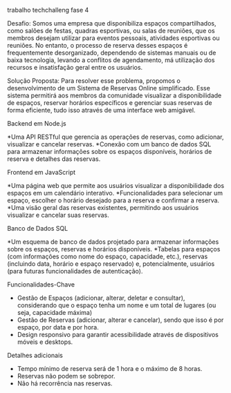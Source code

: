 trabalho techchalleng fase 4 

Desafio: 
Somos uma empresa que disponibiliza espaços compartilhados, como salões de festas, quadras esportivas, ou salas de reuniões, que os membros desejam utilizar para eventos pessoais, atividades esportivas ou reuniões. No entanto, o processo de reserva desses espaços é frequentemente desorganizado, dependendo de sistemas manuais ou de baixa tecnologia, levando a conflitos de agendamento, má utilização dos recursos e insatisfação geral entre os usuários.

Solução Proposta: 
Para resolver esse problema, propomos o desenvolvimento de um Sistema de Reservas Online simplificado. Esse sistema permitirá aos membros da comunidade visualizar a disponibilidade de espaços, reservar horários específicos e gerenciar suas reservas de forma eficiente, tudo isso através de uma interface web amigável.

Backend em Node.js
          
*Uma API RESTful que gerencia as operações de reservas, como adicionar, visualizar e cancelar reservas.
*Conexão com um banco de dados SQL para armazenar informações sobre os espaços disponíveis, horários de reserva e detalhes das reservas.

Frontend em JavaScript
  
*Uma página web que permite aos usuários visualizar a disponibilidade dos espaços em um calendário interativo.
*Funcionalidades para selecionar um espaço, escolher o horário desejado para a reserva e confirmar a reserva.
*Uma visão geral das reservas existentes, permitindo aos usuários visualizar e cancelar suas reservas.
          
Banco de Dados SQL
 
*Um esquema de banco de dados projetado para armazenar informações sobre os espaços, reservas e horários disponíveis.
*Tabelas para espaços (com informações como nome do espaço, capacidade, etc.), reservas (incluindo data, horário e espaço reservado) e, potencialmente, usuários (para futuras funcionalidades de autenticação).
          
Funcionalidades-Chave
  
* Gestão de Espaços (adicionar, alterar, deletar e consultar), considerando que o espaço tenha um nome e um total de lugares (ou seja, capacidade máxima)
* Gestão de Reservas (adicionar, alterar e cancelar), sendo que isso é por espaço, por data e por hora.
* Design responsivo para garantir acessibilidade através de dispositivos móveis e desktops.
  
Detalhes adicionais

* Tempo mínimo de reserva será de 1 hora e o máximo de 8 horas.
* Reservas não podem se sobrepor.
* Não há recorrência nas reservas.
